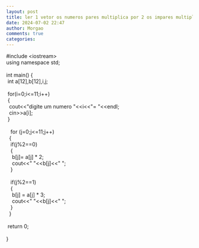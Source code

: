 ```yaml
---
layout: post
title: ler 1 vetor os numeros pares multiplica por 2 os impares multiplica por 3
date: 2024-07-02 22:47
author: Morgao
comments: true
categories: 
---
```

#include &lt;iostream&gt;<br />using namespace std;<br /><br />int main() {<br />&nbsp;int a[12],b[12],i,j;<br /><br />&nbsp;for(i=0;i&lt;=11;i++)<br />&nbsp;{<br />&nbsp; cout&lt;&lt;"digite um numero "&lt;&lt;i&lt;&lt;"= "&lt;&lt;endl;<br />&nbsp; cin&gt;&gt;a[i];<br />&nbsp;}<br /><br />&nbsp;&nbsp; for (j=0;j&lt;=11;j++)<br />&nbsp; {<br />&nbsp;&nbsp; if(j%2==0)<br />&nbsp;&nbsp; {<br />&nbsp;&nbsp;&nbsp; b[j]= a[j] * 2;<br />&nbsp;&nbsp;&nbsp; cout&lt;&lt;" "&lt;&lt;b[j]&lt;&lt;" ";<br />&nbsp;&nbsp; }<br /><br />&nbsp;&nbsp; if(j%2==1)<br />&nbsp;&nbsp; {<br />&nbsp;&nbsp;&nbsp; b[j] = a[j] * 3;<br />&nbsp;&nbsp;&nbsp; cout&lt;&lt;" "&lt;&lt;b[j]&lt;&lt;" ";<br />&nbsp;&nbsp; }&nbsp; <br />&nbsp; }<br /><br />&nbsp;return 0;<br /><br />}<br /><br /><br />
